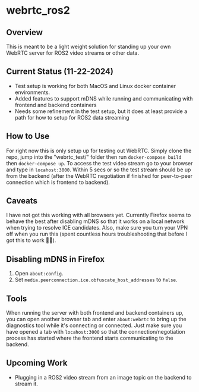 # webrtc_ros2

## Overview
This is meant to be a light weight solution for standing up your own WebRTC server for ROS2 video streams or other data. 

## Current Status (11-22-2024)
- Test setup is working for both MacOS and Linux docker container environments. 
- Added features to support mDNS while running and communicating with frontend and backend containers 
- Needs some refinement in the test setup, but it does at least provide a path for how to setup for ROS2 data streaming 

## How to Use
For right now this is only setup up for testing out WebRTC. Simply clone the repo, jump into the "webrtc_test/" folder then run `docker-compose build` then `docker-compose up`. To access the test video stream go to your browser and type in `locahost:3000`. Within 5 secs or so the test stream should be up from the backend (after the WebRTC negotiation if finished for peer-to-peer connection which is frontend to backend). 

## Caveats
I have not got this working with all browsers yet. Currently Firefox seems to behave the best after disabling mDNS so that it works on a local network when trying to resolve ICE candidates. Also, make sure you turn your VPN off when you run this (spent countless hours troubleshooting that before I got this to work 🤦‍♂️). 

## Disabling mDNS in Firefox
1. Open `about:config`.
2. Set `media.peerconnection.ice.obfuscate_host_addresses` to `false`.

## Tools 
When running the server with both frontend and backend containers up, you can open another browser tab and enter `about:webrtc` to bring up the diagnostics tool while it's connecting or connected. Just make sure you have opened a tab with `locahost:3000` so that the connection/negotiation process has started where the frontend starts communicating to the backend. 

## Upcoming Work 
- Plugging in a ROS2 video stream from an image topic on the backend to stream it. 
